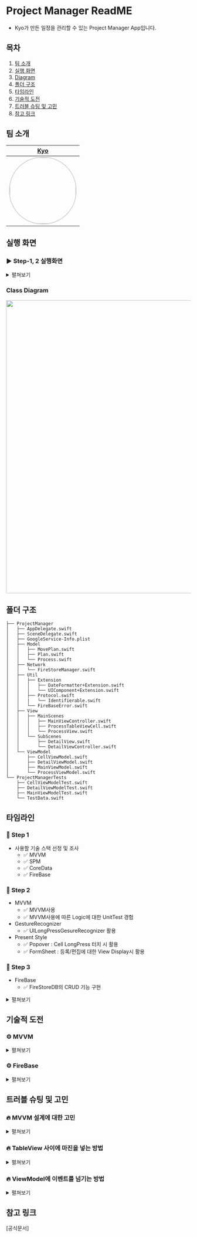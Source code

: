 # Project Manager ReadME

- Kyo가 만든 일정을 관리할 수 있는 Project Manager App입니다.

## 목차
1. [팀 소개](#팀-소개)
2. [실행 화면](#실행-화면)
3. [Diagram](#diagram)
4. [폴더 구조](#폴더-구조)
5. [타임라인](#타임라인)
6. [기술적 도전](#기술적-도전)
7. [트러블 슈팅 및 고민](#트러블-슈팅-및-고민)
8. [참고 링크](#참고-링크)


## 팀 소개
 |[Kyo](https://github.com/KyoPak)|
 |:---:|
| <img width="180px" img style="border: 2px solid lightgray; border-radius: 90px;-moz-border-radius: 90px;-khtml-border-radius: 90px;-webkit-border-radius: 90px;" src= "https://user-images.githubusercontent.com/59204352/193524215-4f9636e8-1cdb-49f1-9a17-1e4fe8d76655.PNG" >|


## 실행 화면

### ▶️ Step-1, 2 실행화면

<details>
<summary> 
펼쳐보기
</summary>

|**기능**|**실행화면**|
|:--:|:--:|
|Plan 등록|<img src="https://i.imgur.com/K4GmBny.gif" width=800>|
|Plan 변경|<img src="https://i.imgur.com/qLfYF4K.gif" width=800>|
|Plan 이동|<img src="https://i.imgur.com/41kaK6t.gif" width=800>|

</details>

### Class Diagram

<img src="https://i.imgur.com/eoeILza.png" width=800>
 
## 폴더 구조

```
├── ProjectManager
│   ├── AppDelegate.swift
│   ├── SceneDelegate.swift
│   ├── GoogleService-Info.plist
│   ├── Model
│   │   ├── MovePlan.swift
│   │   ├── Plan.swift
│   │   └── Process.swift
│   ├── Network
│   │   └── FireStoreManager.swift
│   ├── Util
│   │   ├── Extension
│   │   │   ├── DateFormatter+Extension.swift
│   │   │   └── UIComponent+Extension.swift
│   │   ├── Protocol.swift
│   │   |   └── Identifierable.swift
│   │   └── FireBaseError.swift
│   ├── View
│   │   ├── MainScenes
│   │   │   ├── MainViewController.swift
│   │   │   ├── ProcessTableViewCell.swift
│   │   │   └── ProcessView.swift
│   │   └── SubScenes
│   │       ├── DetailView.swift
│   │       └── DetailViewController.swift
│   └── ViewModel
│       ├── CellViewModel.swift
│       ├── DetailViewModel.swift
│       ├── MainViewModel.swift
│       └── ProcessViewModel.swift
└── ProjectManagerTests
    ├── CellViewModelTest.swift
    ├── DetailViewModelTest.swift
    ├── MainViewModelTest.swift
    └── TestData.swift
```

##  타임라인
### 👟 Step 1

- 사용할 기술 스택 선정 및 조사 
    - ✅ MVVM
    - ✅ SPM
    - ✅ CoreData
    - ✅ FireBase

### 👟 Step 2
- MVVM
    - ✅ MVVM사용
    - ✅ MVVM사용에 따른 Logic에 대한 UnitTest 경험
- GestureRecognizer
    - ✅ UILongPressGesureRecognizer 활용
- Present Style
    - ✅ Popover : Cell LongPress 터치 시 활용
    - ✅ FormSheet : 등록/편집에 대한 View Display시 활용

### 👟 Step 3
- FireBase 
    - ✅ FireStoreDB의 CRUD 기능 구현

<details>
<summary> 
펼쳐보기
</summary>

- `MainViewModel`
    - 모든 Process(todo, doing, done)에 대한 데이터를 가지고 있게끔 하였습니다.
    - Process 별로 Data의 추가, 변경, 삭제 기능을 구현하였습니다.
    - MainViewController에서 PopOver가 발생하면 누른 Process 이외의 Process들이 저장되는 `popOverProcessList`가 변경되고 bind를 통해서 PopOver이벤트가 MainViewController로 전달되게끔 구현하였습니다.

- `ProcessViewModel`
    - 각 Process에 해당하는 Data들을 가지고 있으며, Data의 갯수를 HeaderView에 표시해주고, `applySnapshot`이 Bind를 통해 Data들이 표시되게끔 구현하였습니다. 
    
- `ProcessViewController`
    - Cell 터치, Long Press의 이벤트가 발생한다면 Delegate를 통해 MainViewController로 전달되고, MainViewModel에서 이벤트가 처리되도록 구현하였습니다.
    
- `DetailViewModel`
    - `MainViewModel`에게 전달받은 Data를 UI로 보여주고, Edit할 수 있는지에 대한 로직이 담겨있는 ViewModel입니다.
    - `DetailViewModel`이 생성될때 주입되는 Data가 nil이라면 새로운 데이터를 추가, nil이 아니라면 Data Edit으로 로직이 작동되게끔 구현하였습니다.
    
- Data를 `DetailView`에서 입력 후, `MainViewModel`로 넘기는 과정
    - `DetailViewModel`에서 Data를 입력후 Done버튼을 누르면 `DetailViewModel`의 `createData()`를 통해 데이터가 만들어지고, 만들어진 데이터를 Delegate메서드`shareData()`를 통해 `MainViewController`에게 이벤트를 넘기면서 `MainViewModel`에서 이벤트에 대한 로직이 처리되게끔 구현하였습니다.

- `CellViewModel`
    - `CellViewModel`은 Data를 UI에 보여주고, DeadLine을 넘겼을 경우 날짜 Label의 색상을 변경하는 로직을 담았습니다.
    
</details>



## 기술적 도전
### ⚙️ MVVM
<details>
<summary> 
펼쳐보기
</summary>
    
- <img src="https://i.imgur.com/i14DfmA.png" width=500>
- 위의 그림처럼 MVVM에서의 View는 오직 시각적인 요소로만 이루어져야합니다.
- `ViewModel`에서는 View의 로직을 처리하며, `ViewModel` 자체는 View의 로직을 처리하는 객체입니다. 
- 💡 기존의 MVC와 다른 점은 `ViewController`내부가 계층화가 되었다는 점입니다. 로직에 대한 부분을 ViewModel에서 처리하기 때문에 `ViewController`가 비대해지지 않는 점도 있지만, 테스트가 용이해진다는 점이 강점이라 생각됩니다. 
- 실제로 프로젝트를 하며 가장 체감되었던 좋은 점은 모델의 로직이 아닌 View의 로직을 Test할 수 있다는 점 입니다. 
- MVC에서의 View의 로직 테스트가 어려웠던 이유는 `ViewController` 내부에 로직과 View가 결합되어 있고, `ViewController`의 LifeCycle 또한 고려해줘야하기 때문에 테스트 용이성이 더욱 체감되었습니다.
    
</details> 

### ⚙️ FireBase
<details>
<summary> 
펼쳐보기
</summary>
    
- FireBase는 구글에서 제공하는 모바일 앱개발 플랫폼입니다.
- 실시간으로 사용자 간에 데이터를 저장 및 동기화 할 수 있습니다.
- 해당 프로젝트에서 서버 구축 없이 빠르게 사용할 수 있는 RemoteDB가 필요하였고, 추후에 Android와의 공유도 필요하다 생각하여 FireBase를 사용하였습니다.
- 사용해본 결과, 굉장히 간단한 코드로 서버와 통신이 가능하였습니다.
- FireBase의 데이터 적재 스타일을 보면 `Collection - Document - Field`와 같은 형식을 따랐으며, todo, doing, done의 `Process`에 맞게 3개의 Collection을 사용하려 했으나, 기능의 확장으로 인해 또 다른 Collection이 필요할 경우 FireBase에 대한 관리할 Point가 많아질 것이라고 생각이 들어 하나의 Collection을 사용하였으며 `Process`의 State를 나타낼 수 있는 Field를 추가하였습니다.
    
<img src= "https://i.imgur.com/dRovvee.png" width=1000>
    
</details> 



## 트러블 슈팅 및 고민
### 🔥 MVVM 설계에 대한 고민 
    
<details>
<summary> 
펼쳐보기
</summary>

**문제 👀**
    
처음 구조를 생각 했을 때, `DataManager`라는 싱글톤 클래스에서 데이터를 관리하고,
`MainViewModel`의 역할은 `DataManager`의 데이터를 각 리스트에 보여주고, `DataManage`r의 변경사항에 따라 `MainViewModel`이 가지고 있는 데이터가 갱신되게끔 생각하였습니다.
- 하지만 굳이 `DataManager`라는 또 다른 Class를 만들어 관리하는 것이 불필요하다고 생각이 되었고, 
테스트에 사용되는 객체가 독립적이어야 하는데 싱글톤 같은 경우 하나의 객체에 접근하기 때문에 MVVM의 장점중 하나인 테스트 용이성이 자칫 떨어질 수 있다고 생각이 들었습니다.
때문에 현재와 같이 MainViewModel에서 데이터를 관리하고, Process(등록, 편집, 삭제), index를 관리하게끔 설계를 변경하였습니다.
- 추가로 유저의 Cell을 터치하여 Detail Data를 보여줘야 하는 경우, Long Press로 인하여 PopOver을 보여줘야 하는 경우에 대한 이벤트들을 다른 View에서 MainViewController로 Delegate를 사용하여 전달하고 필요한 경우 MainViewModel에서 로직을 처리하게끔 구현하였습니다.
- `MainViewController`의 역할을 다른 View들에게 분리하였으며, `MainViewController`의 Data 변경 로직, `MainViewController`가 어느 시점에 PopOver을 띄워야하는지를 `MainViewModel`에서 관리하도록 구현하였습니다.

 
</details>

### 🔥 TableView 사이에 마진을 넣는 방법

<details>
<summary> 
펼쳐보기
</summary>

**문제 👀**

**해결 🔥**

</details>

### 🔥 ViewModel에 이벤트를 넘기는 방법

<details>
<summary> 
펼쳐보기
</summary>

**문제 👀**

**해결 🔥**

</details>



## 참고 링크

[공식문서]


